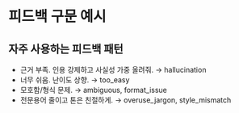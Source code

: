 # 피드백 구문 예시

## 자주 사용하는 피드백 패턴

- 근거 부족. 인용 강제하고 사실성 가중 올려줘. → hallucination
- 너무 쉬움. 난이도 상향. → too_easy
- 모호함/형식 문제. → ambiguous, format_issue
- 전문용어 줄이고 톤은 친절하게. → overuse_jargon, style_mismatch
